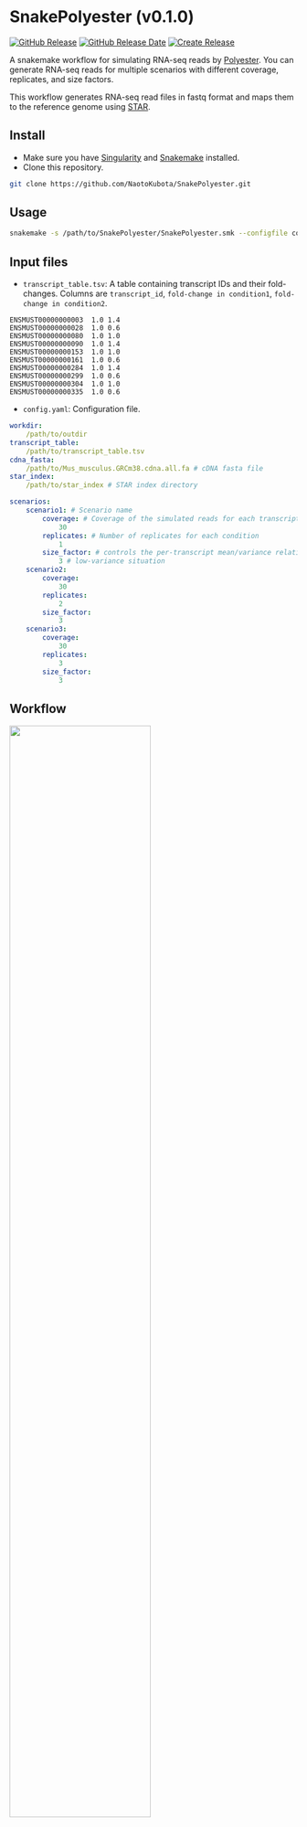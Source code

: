 # SnakePolyester (v0.1.0)

[![GitHub Release](https://img.shields.io/github/v/release/NaotoKubota/SnakePolyester?style=flat)](https://github.com/NaotoKubota/SnakePolyester/releases)
[![GitHub Release Date](https://img.shields.io/github/release-date/NaotoKubota/SnakePolyester)](https://github.com/NaotoKubota/SnakePolyester/releases)
[![Create Release](https://github.com/NaotoKubota/SnakePolyester/actions/workflows/release.yaml/badge.svg)](https://github.com/NaotoKubota/SnakePolyester/actions/workflows/release.yaml)

A snakemake workflow for simulating RNA-seq reads by [Polyester](https://github.com/alyssafrazee/polyester). You can generate RNA-seq reads for multiple scenarios with different coverage, replicates, and size factors.

This workflow generates RNA-seq read files in fastq format and maps them to the reference genome using [STAR](https://github.com/alexdobin/STAR).

## Install

- Make sure you have [Singularity](https://docs.sylabs.io/guides/3.7/user-guide/index.html) and [Snakemake](https://snakemake.readthedocs.io/en/stable/) installed.
- Clone this repository.

```bash
git clone https://github.com/NaotoKubota/SnakePolyester.git
```

## Usage

```bash
snakemake -s /path/to/SnakePolyester/SnakePolyester.smk --configfile config.yaml --cores 32 --use-singularity --singularity-args "--bind $HOME:$HOME" --rerun-incomplete
```

## Input files

- `transcript_table.tsv`: A table containing transcript IDs and their fold-changes. Columns are `transcript_id`, `fold-change in condition1`, `fold-change in condition2`.

```text
ENSMUST00000000003	1.0	1.4
ENSMUST00000000028	1.0	0.6
ENSMUST00000000080	1.0	1.0
ENSMUST00000000090	1.0	1.4
ENSMUST00000000153	1.0	1.0
ENSMUST00000000161	1.0	0.6
ENSMUST00000000284	1.0	1.4
ENSMUST00000000299	1.0	0.6
ENSMUST00000000304	1.0	1.0
ENSMUST00000000335	1.0	0.6
```

- `config.yaml`: Configuration file.

```yaml
workdir:
    /path/to/outdir
transcript_table:
    /path/to/transcript_table.tsv
cdna_fasta:
    /path/to/Mus_musculus.GRCm38.cdna.all.fa # cDNA fasta file
star_index:
    /path/to/star_index # STAR index directory

scenarios:
    scenario1: # Scenario name
        coverage: # Coverage of the simulated reads for each transcript
            30
        replicates: # Number of replicates for each condition
            1
        size_factor: # controls the per-transcript mean/variance relationship. Increase the value of size factor to introduce more variance into your simulations.
            3 # low-variance situation
    scenario2:
        coverage:
            30
        replicates:
            2
        size_factor:
            3
    scenario3:
        coverage:
            30
        replicates:
            3
        size_factor:
            3
```

## Workflow

<img src="img/SnakePolyester_rulegraph.svg" width=70% align="center">

## Output files

- `benchmark`: [Benchmarking](https://snakemake.readthedocs.io/en/stable/tutorial/additional_features.html) results.
- `data`: Simulated RNA-seq read files.
- `logs`: Log files.

```bash
outdir/
├── benchmark
├── data
└── logs
```

### An example of `data` directory structure

```bash
outdir/data/
├── scenario1
│   ├── bam_table.tsv
│   ├── fastq_table.tsv
│   ├── flag.txt
│   ├── polyester
│   │   ├── sample_01_1.fastq.gz
│   │   ├── sample_01_2.fastq.gz
│   │   ├── sample_02_1.fastq.gz
│   │   ├── sample_02_2.fastq.gz
│   │   ├── sim_counts_matrix.rda
│   │   ├── sim_rep_info.txt
│   │   └── sim_tx_info.txt
│   └── star
│       ├── sample_01
│       │   ├── sample_01_Aligned.out.bam
│       │   ├── sample_01_Aligned.out.bam.bai
│       │   ├── sample_01_Log.final.out
│       │   ├── sample_01_Log.out
│       │   ├── sample_01_Log.progress.out
│       │   └── sample_01_SJ.out.tab
│       └── sample_02
│           ├── sample_02_Aligned.out.bam
│           ├── sample_02_Aligned.out.bam.bai
│           ├── sample_02_Log.final.out
│           ├── sample_02_Log.out
│           ├── sample_02_Log.progress.out
│           └── sample_02_SJ.out.tab
├── scenario2
│   ├── bam_table.tsv
│   ├── fastq_table.tsv
│   ├── flag.txt
│   ├── polyester
│   │   ├── sample_01_1.fastq.gz
│   │   ├── sample_01_2.fastq.gz
│   │   ├── sample_02_1.fastq.gz
│   │   ├── sample_02_2.fastq.gz
│   │   ├── sample_03_1.fastq.gz
│   │   ├── sample_03_2.fastq.gz
│   │   ├── sample_04_1.fasta
│   │   ├── sample_04_2.fasta
│   │   ├── sim_counts_matrix.rda
│   │   ├── sim_rep_info.txt
│   │   └── sim_tx_info.txt
│   └── star
│       ├── sample_01
│       │   ├── sample_01_Aligned.out.bam
│       │   ├── sample_01_Aligned.out.bam.bai
│       │   ├── sample_01_Log.final.out
│       │   ├── sample_01_Log.out
│       │   ├── sample_01_Log.progress.out
│       │   └── sample_01_SJ.out.tab
│       ├── sample_02
│       │   ├── sample_02_Aligned.out.bam
│       │   ├── sample_02_Aligned.out.bam.bai
│       │   ├── sample_02_Log.final.out
│       │   ├── sample_02_Log.out
│       │   ├── sample_02_Log.progress.out
│       │   └── sample_02_SJ.out.tab
│       └── sample_03
│           ├── sample_03_Aligned.out.bam
│           ├── sample_03_Aligned.out.bam.bai
│           ├── sample_03_Log.final.out
│           ├── sample_03_Log.out
│           ├── sample_03_Log.progress.out
│           └── sample_03_SJ.out.tab
├── scenario3
│   ├── bam_table.tsv
│   ├── fastq_table.tsv
│   ├── flag.txt
│   ├── polyester
│   │   ├── sample_01_1.fastq.gz
│   │   ├── sample_01_2.fastq.gz
│   │   ├── sample_02_1.fastq.gz
│   │   ├── sample_02_2.fastq.gz
│   │   ├── sample_03_1.fastq.gz
│   │   ├── sample_03_2.fastq.gz
│   │   ├── sample_04_1.fastq.gz
│   │   ├── sample_04_2.fastq.gz
│   │   ├── sample_05_1.fasta
│   │   ├── sample_05_2.fasta
│   │   ├── sample_06_1.fasta
│   │   ├── sample_06_2.fasta
│   │   ├── sim_counts_matrix.rda
│   │   ├── sim_rep_info.txt
│   │   └── sim_tx_info.txt
│   └── star
│       ├── sample_01
│       │   ├── sample_01_Aligned.out.bam
│       │   ├── sample_01_Aligned.out.bam.bai
│       │   ├── sample_01_Log.final.out
│       │   ├── sample_01_Log.out
│       │   ├── sample_01_Log.progress.out
│       │   └── sample_01_SJ.out.tab
│       ├── sample_02
│       │   ├── sample_02_Aligned.out.bam
│       │   ├── sample_02_Aligned.out.bam.bai
│       │   ├── sample_02_Log.final.out
│       │   ├── sample_02_Log.out
│       │   ├── sample_02_Log.progress.out
│       │   └── sample_02_SJ.out.tab
│       ├── sample_03
│       │   ├── sample_03_Aligned.out.bam
│       │   ├── sample_03_Aligned.out.bam.bai
│       │   ├── sample_03_Log.final.out
│       │   ├── sample_03_Log.out
│       │   ├── sample_03_Log.progress.out
│       │   └── sample_03_SJ.out.tab
│       └── sample_04
│           ├── sample_04_Aligned.out.bam
│           ├── sample_04_Aligned.out.bam.bai
│           ├── sample_04_Log.final.out
│           ├── sample_04_Log.out
│           ├── sample_04_Log.progress.out
│           └── sample_04_SJ.out.tab
└── transcript_cdna.fa
```
